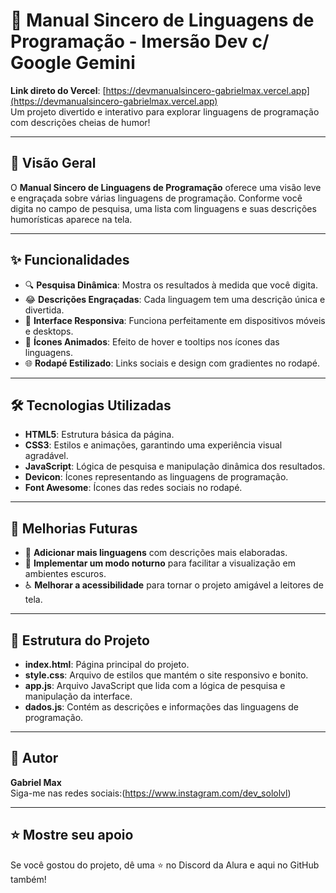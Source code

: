 # 🎨 Manual Sincero de Linguagens de Programação - Imersão Dev c/ Google Gemini

**Link direto do Vercel**: [https://devmanualsincero-gabrielmax.vercel.app](https://devmanualsincero-gabrielmax.vercel.app)  
Um projeto divertido e interativo para explorar linguagens de programação com descrições cheias de humor!

---

## 📖 Visão Geral

O **Manual Sincero de Linguagens de Programação** oferece uma visão leve e engraçada sobre várias linguagens de programação. Conforme você digita no campo de pesquisa, uma lista com linguagens e suas descrições humorísticas aparece na tela.

---

## ✨ Funcionalidades

- 🔍 **Pesquisa Dinâmica**: Mostra os resultados à medida que você digita.
- 😂 **Descrições Engraçadas**: Cada linguagem tem uma descrição única e divertida.
- 📱 **Interface Responsiva**: Funciona perfeitamente em dispositivos móveis e desktops.
- 🎨 **Ícones Animados**: Efeito de hover e tooltips nos ícones das linguagens.
- 🌐 **Rodapé Estilizado**: Links sociais e design com gradientes no rodapé.

---

## 🛠️ Tecnologias Utilizadas

- **HTML5**: Estrutura básica da página.
- **CSS3**: Estilos e animações, garantindo uma experiência visual agradável.
- **JavaScript**: Lógica de pesquisa e manipulação dinâmica dos resultados.
- **Devicon**: Ícones representando as linguagens de programação.
- **Font Awesome**: Ícones das redes sociais no rodapé.

---

## 🚀 Melhorias Futuras

- 🔧 **Adicionar mais linguagens** com descrições mais elaboradas.
- 🌙 **Implementar um modo noturno** para facilitar a visualização em ambientes escuros.
- ♿ **Melhorar a acessibilidade** para tornar o projeto amigável a leitores de tela.

---

## 📂 Estrutura do Projeto

- **index.html**: Página principal do projeto.
- **style.css**: Arquivo de estilos que mantém o site responsivo e bonito.
- **app.js**: Arquivo JavaScript que lida com a lógica de pesquisa e manipulação da interface.
- **dados.js**: Contém as descrições e informações das linguagens de programação.

---

## 👤 Autor

**Gabriel Max**  
Siga-me nas redes sociais:(https://www.instagram.com/dev_sololvl)

---

## ⭐️ Mostre seu apoio

Se você gostou do projeto, dê uma ⭐️ no Discord da Alura e aqui no GitHub também!
